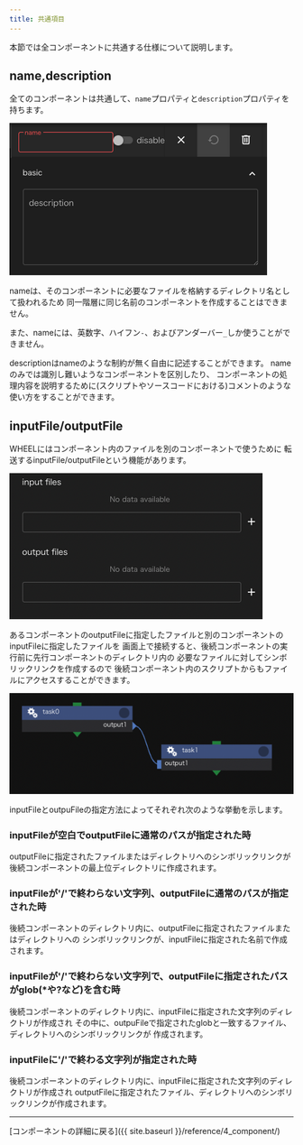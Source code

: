 ```yaml
---
title: 共通項目
---
```

本節では全コンポーネントに共通する仕様について説明します。

## name,description
全てのコンポーネントは共通して、`name`プロパティと`description`プロパティを持ちます。

![img](./img/name_description.png "name_and_description")

nameは、そのコンポーネントに必要なファイルを格納するディレクトリ名として扱われるため
同一階層に同じ名前のコンポーネントを作成することはできません。

また、nameには、英数字、ハイフン`-`、およびアンダーバー`_`しか使うことができません。

descriptionはnameのような制約が無く自由に記述することができます。
nameのみでは識別し難いようなコンポーネントを区別したり、
コンポーネントの処理内容を説明するために(スクリプトやソースコードにおける)コメントのような
使い方をすることができます。


## inputFile/outputFile
WHEELにはコンポーネント内のファイルを別のコンポーネントで使うために
転送するinputFile/outputFileという機能があります。

![img](./img/input_output_files.png "inputFiles_outputFiles")

あるコンポーネントのoutputFileに指定したファイルと別のコンポーネントのinputFileに指定したファイルを
画面上で接続すると、後続コンポーネントの実行前に先行コンポーネントのディレクトリ内の
必要なファイルに対してシンボリックリンクを作成するので
後続コンポーネント内のスクリプトからもファイルにアクセスすることができます。

![img](./img/input_output_connect.png "connected input and output file")

inputFileとoutpuFileの指定方法によってそれぞれ次のような挙動を示します。

### inputFileが空白でoutputFileに通常のパスが指定された時
outputFileに指定されたファイルまたはディレクトリへのシンボリックリンクが
後続コンポーネントの最上位ディレクトリに作成されます。

### inputFileが'/'で終わらない文字列、outputFileに通常のパスが指定された時
後続コンポーネントのディレクトリ内に、outputFileに指定されたファイルまたはディレクトリへの
シンボリックリンクが、inputFileに指定された名前で作成されます。

### inputFileが'/'で終わらない文字列で、outputFileに指定されたパスがglob(\*や\?など)を含む時
後続コンポーネントのディレクトリ内に、inputFileに指定された文字列のディレクトリが作成され
その中に、outpuFileで指定されたglobと一致するファイル、ディレクトリへのシンボリックリンクが
作成されます。

### inputFileに'/'で終わる文字列が指定された時
後続コンポーネントのディレクトリ内に、inputFileに指定された文字列のディレクトリが作成され
outputFileに指定されたファイル、ディレクトリへのシンボリックリンクが作成されます。

--------
[コンポーネントの詳細に戻る]({{ site.baseurl }}/reference/4_component/)
